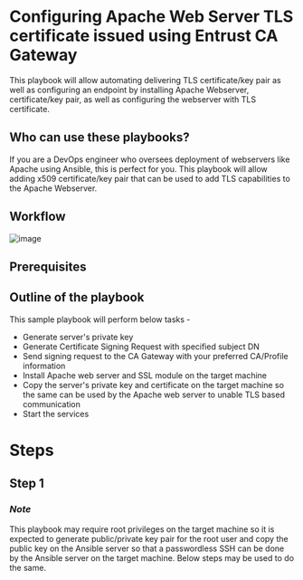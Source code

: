 # Configuring Apache Web Server TLS certificate issued using Entrust CA Gateway
This playbook will allow automating delivering TLS certificate/key pair as well as configuring an endpoint by installing Apache Webserver, certificate/key pair, as well as configuring the webserver with TLS certificate.

## Who can use these playbooks?
If you are a DevOps engineer who oversees deployment of webservers like Apache using Ansible, this is perfect for you.
This playbook will allow adding x509 certificate/key pair that can be used to add TLS capabilities to the Apache Webserver.

## Workflow
![image](https://user-images.githubusercontent.com/98990887/166394855-3f3f151a-b50e-4414-865b-50921b40d195.png)

## Prerequisites

## Outline of the playbook
This sample playbook will perform below tasks -
- Generate server's private key
- Generate Certificate Signing Request with specified subject DN
- Send signing request to the CA Gateway with your preferred CA/Profile information
- Install Apache web server and SSL module on the target machine
- Copy the server's private key and certificate on the target machine so the same can be used by the Apache web server to unable TLS based communication
- Start the services

# Steps

## Step 1




### *Note*
This playbook may require root privileges on the target machine so it is expected to generate public/private key pair for the root user and copy the public key on the Ansible server so that a passwordless SSH can be done by the Ansible server on the target machine.
Below steps may be used to do the same.
